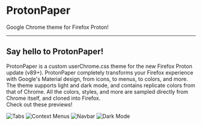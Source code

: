 # ProtonPaper
Google Chrome theme for Firefox Proton!
<hr>

## Say hello to ProtonPaper!
ProtonPaper is a custom userChrome.css theme for the new Firefox Proton update (v89+). ProtonPaper completely transforms your Firefox experience with Google's Material design, from icons, to menus, to colors, and more.<br>
The theme supports light and dark mode, and contains replicate colors from that of Chrome. All the colors, styles, and more are sampled directly from Chrome itself, and cloned into Firefox.<br>
Check out these previews!

![Tabs](https://user-images.githubusercontent.com/18166632/117018246-52570680-acc2-11eb-99d1-9d2141012307.png)
![Context Menus](https://user-images.githubusercontent.com/18166632/117018253-54b96080-acc2-11eb-9cfb-2b631fb1a623.png)
![Navbar](https://user-images.githubusercontent.com/18166632/117018255-5551f700-acc2-11eb-94af-3cf0c322dd62.png)
![Dark Mode](https://user-images.githubusercontent.com/18166632/117018256-5551f700-acc2-11eb-9db4-5aab9c05f121.png)
